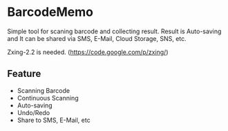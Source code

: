 BarcodeMemo
===========

Simple tool for scaning barcode and collecting result.
Result is Auto-saving and It can be shared via SMS, E-Mail, Cloud Storage, SNS, etc.

Zxing-2.2 is needed.
(https://code.google.com/p/zxing/)

Feature
-------
- Scanning Barcode
- Continuous Scanning
- Auto-saving
- Undo/Redo
- Share to SMS, E-Mail, etc
